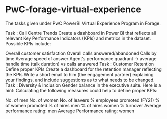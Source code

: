 # PwC-forage-virtual-experience

The tasks given under PwC PowerBI Virtual Experience Program in Forage.

Task : Call Centre Trends
Create a dashboard in Power BI that reflects all relevant Key Performance Indicators (KPIs) and metrics in the dataset. Possible KPIs include:


Overall customer satisfaction
Overall calls answered/abandoned
Calls by time
Average speed of answer
Agent’s performance quadrant -> average handle time (talk duration) vs calls answered
Task : Customer Retention
Define proper KPIs
Create a dashboard for the retention manager reflecting the KPIs
Write a short email to him (the engagement partner) explaining your findings, and include suggestions as to what needs to be changed.
Task : Diversity & Inclusion
Gender balance in the executive suite. Here is a hint: Calculating the following measures could help to define proper KPIs:

No. of men
No. of women
No. of leavers
% employees promoted (FY21)
% of women promoted
% of hires men
% of hires women
% turnover
Average performance rating: men
Average Performance rating: women
